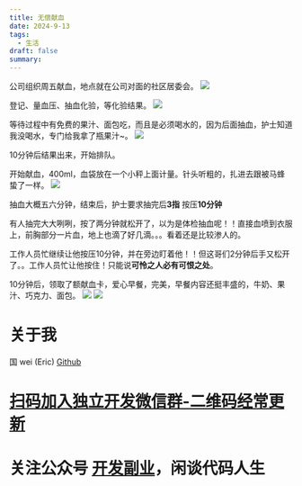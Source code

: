 ```yaml
---
title: 无偿献血
date: 2024-9-13
tags:
  - 生活
draft: false
summary:
---
```


公司组织周五献血，地点就在公司对面的社区居委会。
![](Pasted%20image%2020240913123500.png)

登记、量血压、抽血化验，等化验结果。
![](Pasted%20image%2020240913123415.png)


等待过程中有免费的果汁、面包吃，而且是必须喝水的，因为后面抽血，护士知道我没喝水，专门给我拿了瓶果汁~。
![](42dac12b8b4ae71d0a8c62eb3a8e60b.jpg)

10分钟后结果出来，开始排队。

开始献血，400ml，血袋放在一个小秤上面计量。针头听粗的，扎进去跟被马蜂蛰了一样。
![](Pasted%20image%2020240913123332.png)

抽血大概五六分钟，结束后，护士要求抽完后**3指** 按压**10分钟**

有人抽完大大咧咧，按了两分钟就松开了，以为是体检抽血呢！！直接血喷到衣服上，前胸部分一片血，地上也滴了好几滴。。。看着还是比较渗人的。

工作人员忙继续让他按压10分钟，并在旁边盯着他！！但这哥们2分钟后手又松开了。。工作人员忙让他按住！只能说**可怜之人必有可恨之处**。

10分钟后，领取了额献血卡，爱心早餐，完美，早餐内容还挺丰盛的，牛奶、果汁、巧克力、面包。
![](Pasted%20image%2020240913123550.png)
![](Pasted%20image%2020240913123514.png)





# 关于我
国 wei (Eric)
[Github](https://github.com/ygweric)

# [扫码加入独立开发微信群-二维码经常更新](https://raw.githubusercontent.com/ygweric/ygweric.github.io/main/assets/qr-schedule-update/indenpendent_dev.png)

# 关注公众号 [开发副业](https://github.com/ygweric/ygweric.github.io/blob/main/assets/jinjing/wx_office_account_qr.png?raw=true)，闲谈代码人生
